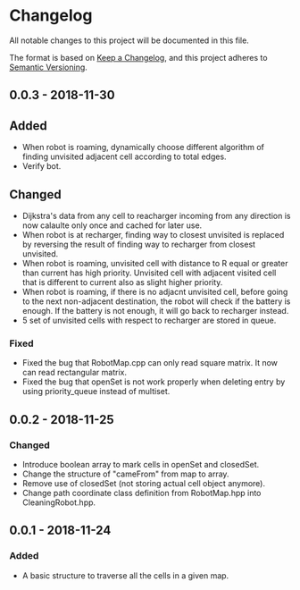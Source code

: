 # Changelog
All notable changes to this project will be documented in this file.

The format is based on [Keep a Changelog](https://keepachangelog.com/en/1.0.0/),
and this project adheres to [Semantic Versioning](https://semver.org/spec/v2.0.0.html).

## 0.0.3 - 2018-11-30
## Added
- When robot is roaming, dynamically choose different algorithm of finding unvisited adjacent cell according to total edges.
- Verify bot.
## Changed
- Dijkstra's data from any cell to reacharger incoming from any direction is now calaulte only once and cached for later use.
- When robot is at recharger, finding way to closest unvisited is replaced by reversing the result of finding way to recharger from closest unvisited.
- When robot is roaming, unvisited cell with distance to R equal or greater than current has high priority. Unvisited cell with adjacent visited cell that is different to current also as slight higher priority.
- When robot is roaming, if there is no adjacnt unvisited cell, before going to the next non-adjacent destination, the robot will check if the battery is enough. If the battery is not enough, it will go back to recharger instead.
- 5 set of unvisited cells with respect to recharger are stored in queue.
### Fixed
- Fixed the bug that RobotMap.cpp can only read square matrix. It now can read rectangular matrix.
- Fixed the bug that openSet is not work properly when deleting entry by using priority_queue instead of multiset.

## 0.0.2 - 2018-11-25
### Changed
- Introduce boolean array to mark cells in openSet and closedSet.
- Change the structure of "cameFrom" from map to array.
- Remove use of closedSet (not storing actual cell object anymore).
- Change path coordinate class definition from RobotMap.hpp into CleaningRobot.hpp.

## 0.0.1 - 2018-11-24
### Added
- A basic structure to traverse all the cells in a given map.